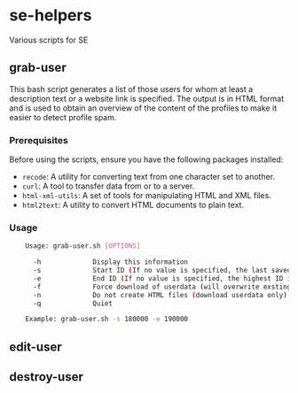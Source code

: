 # se-helpers

Various scripts for SE

## grab-user

This bash script generates a list of those users for whom at least a description text or a website link is specified. The output is in HTML format and is used to obtain an overview of the content of the profiles to make it easier to detect profile spam.

### Prerequisites

Before using the scripts, ensure you have the following packages installed:

- `recode`: A utility for converting text from one character set to another.
- `curl`: A tool to transfer data from or to a server.
- `html-xml-utils`: A set of tools for manipulating HTML and XML files.
- `html2text`: A utility to convert HTML documents to plain text.

### Usage

```bash
	Usage: grab-user.sh [OPTIONS]

	  -h             Display this information
	  -s             Start ID (If no value is specified, the last saved value is used, see configuration file)
	  -e             End ID (If no value is specified, the highest ID is determined automatically)
	  -f             Force download of userdata (will overwrite exsting data!)
	  -n             Do not create HTML files (download userdata only)
	  -q             Quiet

	Example: grab-user.sh -s 180000 -e 190000
```

## edit-user

## destroy-user
